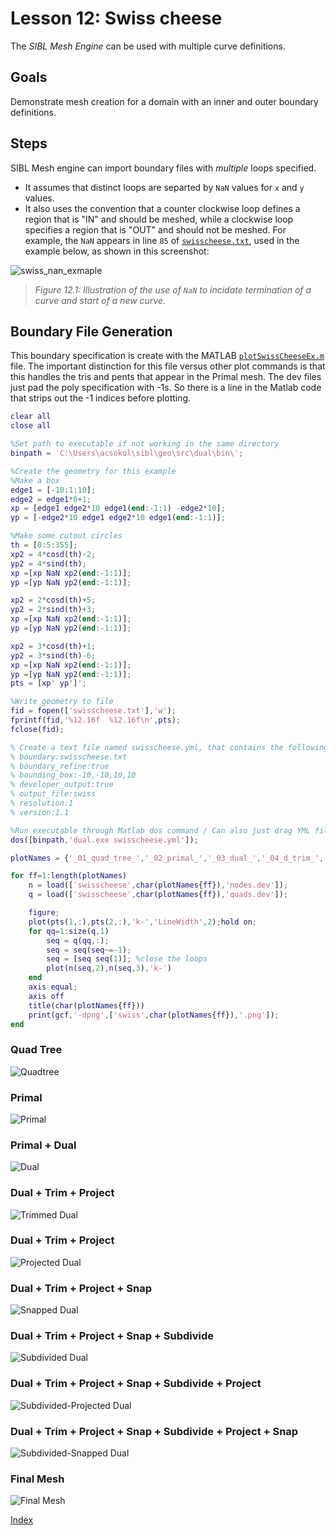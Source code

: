 # Lesson 12: Swiss cheese

The *SIBL Mesh Engine* can be used with multiple curve definitions.

## Goals

Demonstrate mesh creation for a domain with an inner and outer boundary definitions.

## Steps

SIBL Mesh engine can import boundary files with *multiple* loops specified. 

* It assumes that distinct loops are separted by `NaN` values for `x` and `y` values. 
* It also uses the convention that a counter clockwise loop defines a region that is "IN" and should be meshed, while a clockwise loop specifies a region that is "OUT" and should not be meshed.  For example, the `NaN` appears in line `85` of [`swisscheese.txt`](swisscheese.txt), used in the example below, as shown in this screenshot:

![swiss_nan_exmaple](fig/swiss_nan_exmaple.png)
> *Figure 12.1: Illustration of the use of `NaN` to incidate termination of a curve and start of a new curve.*

## Boundary File Generation

This boundary specification is create with the MATLAB [`plotSwissCheeseEx.m`](plotSwissCheeseEx.m) file. The important distinction for this file versus other plot commands is that this handles the tris and pents that appear in the Primal mesh. The dev files just pad the poly specification with -1s. So there is a line in the Matlab code that strips out the -1 indices before plotting.

```Matlab
clear all
close all

%Set path to executable if not working in the same directory
binpath = 'C:\Users\acsokol\sibl\geo\src\dual\bin\';

%Create the geometry for this example    
%Make a box 
edge1 = [-10:1:10];
edge2 = edge1*0+1;
xp = [edge1 edge2*10 edge1(end:-1:1) -edge2*10];
yp = [-edge2*10 edge1 edge2*10 edge1(end:-1:1)];

%Make some cutout circles
th = [0:5:355];
xp2 = 4*cosd(th)-2;
yp2 = 4*sind(th);
xp =[xp NaN xp2(end:-1:1)];
yp =[yp NaN yp2(end:-1:1)];

xp2 = 2*cosd(th)+5;
yp2 = 2*sind(th)+3;
xp =[xp NaN xp2(end:-1:1)];
yp =[yp NaN yp2(end:-1:1)];

xp2 = 3*cosd(th)+1;
yp2 = 3*sind(th)-6;
xp =[xp NaN xp2(end:-1:1)];
yp =[yp NaN yp2(end:-1:1)];
pts = [xp' yp']';

%Write geometry to file
fid = fopen(['swisscheese.txt'],'w');
fprintf(fid,'%12.16f  %12.16f\n',pts);
fclose(fid);

% Create a text file named swisscheese.yml, that contains the following lines or run executable with no args to get a template yml file
% boundary:swisscheese.txt
% boundary_refine:true
% bounding_box:-10,-10,10,10
% developer_output:true
% output_file:swiss
% resolution:1
% version:1.1

%Run executable through Matlab dos command / Can also just drag YML file onto executable or run from command prompt
dos([binpath,'dual.exe swisscheese.yml']);

plotNames = {'_01_quad_tree_','_02_primal_','_03_dual_','_04_d_trim_','_05_dt_project_','_06_dtp_snap_','_07_dtps_subdivide_','_08_dtpss_project_','_09_dtpssp_snap_','_10_mesh_'};

for ff=1:length(plotNames)
    n = load(['swisscheese',char(plotNames{ff}),'nodes.dev']);
    q = load(['swisscheese',char(plotNames{ff}),'quads.dev']);

    figure;
    plot(pts(1,:),pts(2,:),'k-','LineWidth',2);hold on;
    for qq=1:size(q,1)
        seq = q(qq,:);
        seq = seq(seq~=-1);
        seq = [seq seq(1)]; %close the loops
        plot(n(seq,2),n(seq,3),'k-')
    end
    axis equal;
    axis off
    title(char(plotNames{ff}))
    print(gcf,'-dpng',['swiss',char(plotNames{ff}),'.png']);
end
```


### Quad Tree

![Quadtree](fig/swiss_01_quad_tree_.png)

### Primal

![Primal](fig/swiss_02_primal_.png)

### Primal + Dual

![Dual](fig/swiss_03_dual_.png)

### Dual + Trim + Project

![Trimmed Dual](fig/swiss_04_d_trim_.png)

### Dual + Trim + Project 

![Projected Dual](fig/swiss_05_dt_project_.png)

### Dual + Trim + Project + Snap 

![Snapped Dual](fig/swiss_06_dtp_snap_.png)

### Dual + Trim + Project + Snap + Subdivide 

![Subdivided Dual](fig/swiss_07_dtps_subdivide_.png)

### Dual + Trim + Project + Snap + Subdivide + Project

![Subdivided-Projected Dual](fig/swiss_08_dtpss_project_.png)

### Dual + Trim + Project + Snap + Subdivide + Project + Snap

![Subdivided-Snapped Dual](fig/swiss_09_dtpssp_snap_.png)

### Final Mesh

![Final Mesh](fig/swiss_10_mesh_.png)

[Index](README.md)
